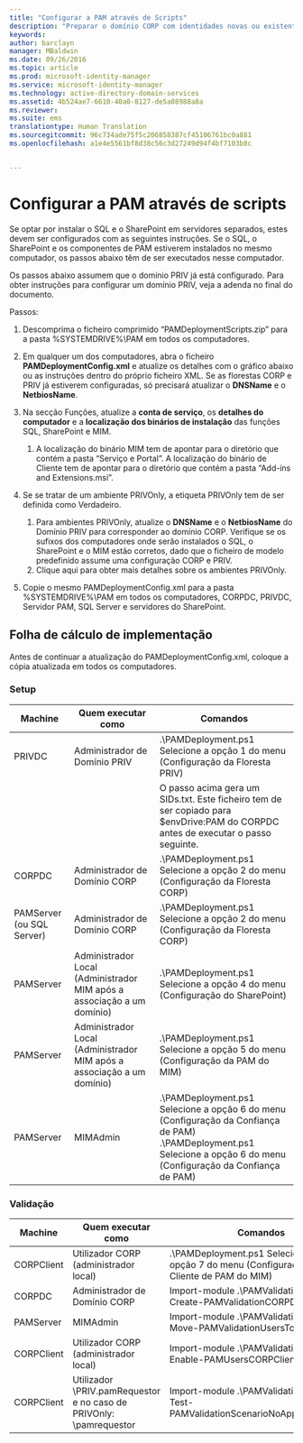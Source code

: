 ```yaml
---
title: "Configurar a PAM através de Scripts"
description: "Preparar o domínio CORP com identidades novas ou existentes para ser gerido pelo Privileged Identity Manager através de scripts"
keywords: 
author: barclayn
manager: MBaldwin
ms.date: 09/26/2016
ms.topic: article
ms.prod: microsoft-identity-manager
ms.service: microsoft-identity-manager
ms.technology: active-directory-domain-services
ms.assetid: 4b524ae7-6610-40a0-8127-de5a08988a8a
ms.reviewer: 
ms.suite: ems
translationtype: Human Translation
ms.sourcegitcommit: 96c734ade75f5c206858387cf45106761bc0a881
ms.openlocfilehash: a1e4e5561bf8d38c56c3d27249d94f4bf7103b8c


---
```


# Configurar a PAM através de scripts

Se optar por instalar o SQL e o SharePoint em servidores separados, estes devem ser configurados com as seguintes instruções. Se o SQL, o SharePoint e os componentes de PAM estiverem instalados no mesmo computador, os passos abaixo têm de ser executados nesse computador.

Os passos abaixo assumem que o domínio PRIV já está configurado. Para obter instruções para configurar um domínio PRIV, veja a adenda no final do documento.

Passos:

1. Descomprima o ficheiro comprimido “PAMDeploymentScripts.zip” para a pasta %SYSTEMDRIVE%\PAM em todos os computadores.
2. Em qualquer um dos computadores, abra o ficheiro **PAMDeploymentConfig.xml** e atualize os detalhes com o gráfico abaixo ou as instruções dentro do próprio ficheiro XML. Se as florestas CORP e PRIV já estiverem configuradas, só precisará atualizar o **DNSName** e o **NetbiosName**.
3. Na secção Funções, atualize a **conta de serviço**, os **detalhes do computador** e a **localização dos binários de instalação** das funções SQL, SharePoint e MIM.
    1. A localização do binário MIM tem de apontar para o diretório que contém a pasta “Serviço e Portal”. A localização do binário de Cliente tem de apontar para o diretório que contém a pasta “Add-ins and Extensions.msi”.

4. Se se tratar de um ambiente PRIVOnly, a etiqueta PRIVOnly tem de ser definida como Verdadeiro.
    1. Para ambientes PRIVOnly, atualize o **DNSName** e o **NetbiosName** do Domínio PRIV para corresponder ao domínio CORP. Verifique se os sufixos dos computadores onde serão instalados o SQL, o SharePoint e o MIM estão corretos, dado que o ficheiro de modelo predefinido assume uma configuração CORP e PRIV.
    2. Clique aqui para obter mais detalhes sobre os ambientes PRIVOnly.

5. Copie o mesmo PAMDeploymentConfig.xml para a pasta %SYSTEMDRIVE%\PAM em todos os computadores, CORPDC, PRIVDC, Servidor PAM, SQL Server e servidores do SharePoint.


## Folha de cálculo de implementação

Antes de continuar a atualização do PAMDeploymentConfig.xml, coloque a cópia atualizada em todos os computadores.

### Setup

|Machine   | Quem executar como   |Comandos   |
|---|---|---|
|  PRIVDC |Administrador de Domínio PRIV   | .\PAMDeployment.ps1 Selecione a opção 1 do menu (Configuração da Floresta PRIV)   |
|   |   |  O passo acima gera um SIDs.txt. Este ficheiro tem de ser copiado para $envDrive:PAM do CORPDC antes de executar o passo seguinte. |
| CORPDC  |Administrador de Domínio CORP   | .\PAMDeployment.ps1 Selecione a opção 2 do menu (Configuração da Floresta CORP)   |
| PAMServer (ou SQL Server)   |Administrador de Domínio CORP   |  .\PAMDeployment.ps1 Selecione a opção 2 do menu (Configuração da Floresta CORP)  |
|  PAMServer |  Administrador Local (Administrador MIM após a associação a um domínio) |  .\PAMDeployment.ps1 Selecione a opção 4 do menu (Configuração do SharePoint)  |
| PAMServer  | Administrador Local (Administrador MIM após a associação a um domínio)  | .\PAMDeployment.ps1 Selecione a opção 5 do menu (Configuração da PAM do MIM)   |
|  PAMServer |MIMAdmin   | .\PAMDeployment.ps1 Selecione a opção 6 do menu (Configuração da Confiança de PAM) .\PAMDeployment.ps1 Selecione a opção 6 do menu (Configuração da Confiança de PAM) |

### Validação

|  Machine | Quem executar como   | Comandos   |
|---|---|---|
| CORPClient  | Utilizador CORP (administrador local)  |   .\PAMDeployment.ps1 Selecione a opção 7 do menu (Configuração do Cliente de PAM do MIM)  |
| CORPDC  | Administrador de Domínio CORP   | Import-module .\PAMValidation.psm1 ; Create-PAMValidationCORPDCConfig   |
| PAMServer   | MIMAdmin  | Import-module .\PAMValidation.psm1 ; Move-PAMValidationUsersToPAM  |
| CORPClient  | Utilizador CORP (administrador local)   |   Import-module .\PAMValidation.psm1 ; Enable-PAMUsersCORPClientRemote |
|  CORPClient | <PRIV>Utilizador \PRIV.pamRequestor e no caso de PRIVOnly: <CORP>\pamrequestor   | Import-module .\PAMValidation.psm1 ; Test-PAMValidationScenarioNoApprovalRequest  |



<!--HONumber=Sep16_HO4-->


